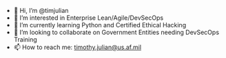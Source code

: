 - 👋 Hi, I’m @timjulian
- 👀 I’m interested in Enterprise Lean/Agile/DevSecOps
- 🌱 I’m currently learning Python and Certified Ethical Hacking
- 💞️ I’m looking to collaborate on Government Entities needing DevSecOps Training
- 📫 How to reach me: timothy.julian@us.af.mil

<!---
timjulian/timjulian is a ✨ special ✨ repository because its `README.md` (this file) appears on your GitHub profile.
You can click the Preview link to take a look at your changes.
--->
